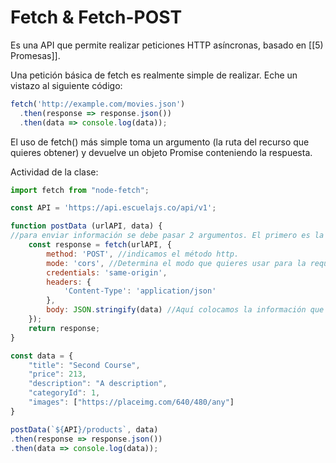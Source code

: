 # Fetch & Fetch-POST

Es una API que permite realizar peticiones HTTP asíncronas, basado en [[5) Promesas]].

Una petición básica de fetch es realmente simple de realizar. Eche un vistazo al siguiente código:

```JavaScript
fetch('http://example.com/movies.json')
  .then(response => response.json())
  .then(data => console.log(data));
```

El uso de fetch() más simple toma un argumento (la ruta del recurso que quieres obtener) y devuelve un objeto Promise conteniendo la respuesta.

Actividad de la clase:

```JavaScript
import fetch from "node-fetch";

const API = 'https://api.escuelajs.co/api/v1';

function postData (urlAPI, data) {
//para enviar información se debe pasar 2 argumentos. El primero es la URL y el segundo es un objeto con ciertas propiedades.
    const response = fetch(urlAPI, {
        method: 'POST', //indicamos el método http.
        mode: 'cors', //Determina el modo que quieres usar para la request - cors: bloquea la información.
        credentials: 'same-origin',
        headers: {
            'Content-Type': 'application/json'
        },
        body: JSON.stringify(data) //Aquí colocamos la información que se enviará
    });
    return response;
}

const data = {
    "title": "Second Course",
    "price": 213,
    "description": "A description",
    "categoryId": 1,
    "images": ["https://placeimg.com/640/480/any"]
}

postData(`${API}/products`, data)
.then(response => response.json())
.then(data => console.log(data));
```